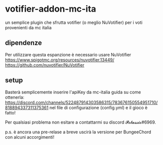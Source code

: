 # votifier-addon-mc-ita

un semplice plugin che sfrutta votifier (o meglio NuVotifier) per i voti provenienti da mc italia

## dipendenze
Per utilizzare questa espanzione è necessario usare NuVotifier
https://www.spigotmc.org/resources/nuvotifier.13449/
https://github.com/nuvotifier/NuVotifier

## setup
Basterà semplicemente inserire l'apiKey da mc-italia guida su come ottenerla: https://discord.com/channels/522487914303586315/783676150554951710/818894337311375361
nel file di configurazione (config.yml) e il gioco è fatto!







Per qualsiasi problema non esitare a contattarmi su discord 𝓟𝓸𝓽𝓪𝓼𝓼𝓲𝓸#6969.



p.s. è ancora una pre-relase a breve uscirà la versione per BungeeChord con alcuni accorgimenti!
